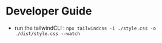 # Developer Guide

- run the tailwindCLI : `npx tailwindcss -i ./style.css -o ./dist/style.css --watch`
